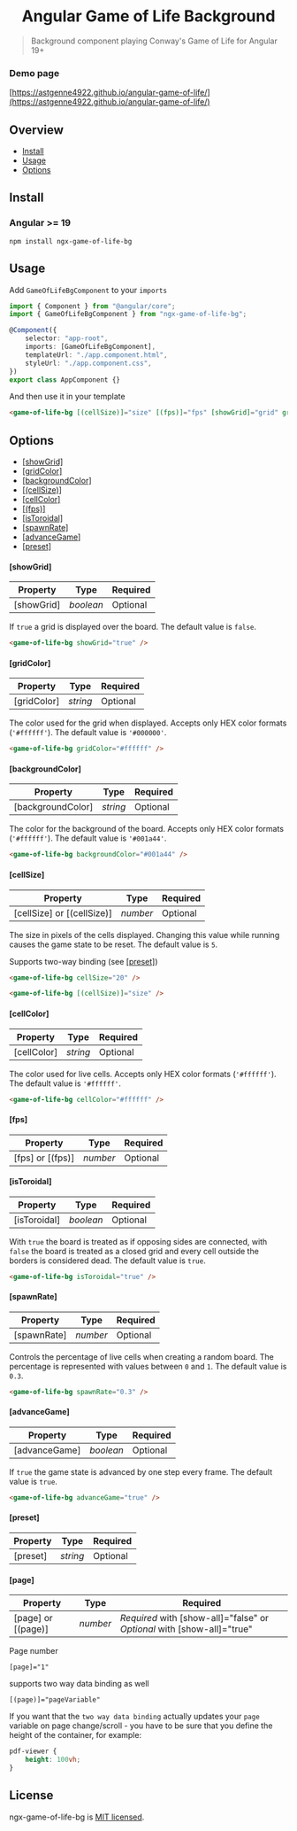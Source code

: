 <h1 align="center">Angular Game of Life Background</h1>

> Background component playing Conway's Game of Life for Angular 19+

### Demo page

[https://astgenne4922.github.io/angular-game-of-life/](https://astgenne4922.github.io/angular-game-of-life/)

## Overview

-   [Install](#install)
-   [Usage](#usage)
-   [Options](#options)

## Install

### Angular >= 19

```
npm install ngx-game-of-life-bg
```

## Usage

Add `GameOfLifeBgComponent` to your `imports`

```typescript
import { Component } from "@angular/core";
import { GameOfLifeBgComponent } from "ngx-game-of-life-bg";

@Component({
    selector: "app-root",
    imports: [GameOfLifeBgComponent],
    templateUrl: "./app.component.html",
    styleUrl: "./app.component.css",
})
export class AppComponent {}
```

And then use it in your template

```html
<game-of-life-bg [(cellSize)]="size" [(fps)]="fps" [showGrid]="grid" gridColor="#FFFFFF" [advanceGame]="run" [preset]="pattern" />
```

## Options

-   [[showGrid]](#showGrid)
-   [[gridColor]](#gridColor)
-   [[backgroundColor]](#backgroundColor)
-   [[(cellSize)]](#cellSize)
-   [[cellColor]](#cellColor)
-   [[(fps)]](#fps)
-   [[isToroidal]](#isToroidal)
-   [[spawnRate]](#spawnRate)
-   [[advanceGame]](#advanceGame)
-   [[preset]](#preset)

#### [showGrid]

| Property   | Type      | Required |
| ---------- | --------- | -------- |
| [showGrid] | _boolean_ | Optional |

If `true` a grid is displayed over the board.
The default value is `false`.

```html
<game-of-life-bg showGrid="true" />
```

#### [gridColor]

| Property    | Type     | Required |
| ----------- | -------- | -------- |
| [gridColor] | _string_ | Optional |

The color used for the grid when displayed.
Accepts only HEX color formats (`'#ffffff'`).
The default value is `'#000000'`.

```html
<game-of-life-bg gridColor="#ffffff" />
```

#### [backgroundColor]

| Property          | Type     | Required |
| ----------------- | -------- | -------- |
| [backgroundColor] | _string_ | Optional |

The color for the background of the board.
Accepts only HEX color formats (`'#ffffff'`).
The default value is `'#001a44'`.

```html
<game-of-life-bg backgroundColor="#001a44" />
```

#### [cellSize]

| Property                   | Type     | Required |
| -------------------------- | -------- | -------- |
| [cellSize] or [(cellSize)] | _number_ | Optional |

The size in pixels of the cells displayed.
Changing this value while running causes the game state to be reset.
The default value is `5`.

Supports two-way binding (see [[preset]](#preset))

```html
<game-of-life-bg cellSize="20" />
```

```html
<game-of-life-bg [(cellSize)]="size" />
```

#### [cellColor]

| Property    | Type     | Required |
| ----------- | -------- | -------- |
| [cellColor] | _string_ | Optional |

The color used for live cells.
Accepts only HEX color formats (`'#ffffff'`).
The default value is `'#ffffff'`.

```html
<game-of-life-bg cellColor="#ffffff" />
```

#### [fps]

| Property         | Type     | Required |
| ---------------- | -------- | -------- |
| [fps] or [(fps)] | _number_ | Optional |

#### [isToroidal]

| Property     | Type      | Required |
| ------------ | --------- | -------- |
| [isToroidal] | _boolean_ | Optional |

With `true` the board is treated as if opposing sides are connected, with `false` the board is treated as a closed grid and every cell outside the borders is considered dead.
The default value is `true`.

```html
<game-of-life-bg isToroidal="true" />
```

#### [spawnRate]

| Property    | Type     | Required |
| ----------- | -------- | -------- |
| [spawnRate] | _number_ | Optional |

Controls the percentage of live cells when creating a random board. The percentage is represented with values between `0` and `1`.
The default value is `0.3`.

```html
<game-of-life-bg spawnRate="0.3" />
```

#### [advanceGame]

| Property      | Type      | Required |
| ------------- | --------- | -------- |
| [advanceGame] | _boolean_ | Optional |

If `true` the game state is advanced by one step every frame.
The default value is `true`.

```html
<game-of-life-bg advanceGame="true" />
```

#### [preset]

| Property | Type     | Required |
| -------- | -------- | -------- |
| [preset] | _string_ | Optional |

#### [page]

| Property           | Type     | Required                                                                |
| ------------------ | -------- | ----------------------------------------------------------------------- |
| [page] or [(page)] | _number_ | _Required_ with [show-all]="false" or _Optional_ with [show-all]="true" |

Page number

```
[page]="1"
```

supports two way data binding as well

```
[(page)]="pageVariable"
```

If you want that the `two way data binding` actually updates your `page` variable on page change/scroll - you have to be sure that you define the height of the container, for example:

```css
pdf-viewer {
    height: 100vh;
}
```

## License

ngx-game-of-life-bg is [MIT licensed](./LICENSE).
